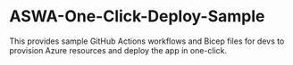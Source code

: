 # ASWA-One-Click-Deploy-Sample
This provides sample GitHub Actions workflows and Bicep files for devs to provision Azure resources and deploy the app in one-click.
